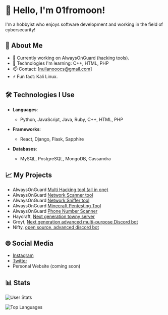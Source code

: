 # 👋 Hello, I'm 01fromoon!

I'm a hobbyist who enjoys software development and working in the field of cybersecurity!

## 🚀 About Me

- 🔭 Currently working on AlwaysOnGuard (hacking tools).
- 🌱 Technologies I'm learning: C++, HTML, PHP
- 📫 Contact: [nullanooocs@gmail.com]
- ⚡ Fun fact: Kali Linux.

## 🛠️ Technologies I Use

- **Languages**: 
  - Python, JavaScript, Java, Ruby, C++, HTML, PHP
  
- **Frameworks**: 
  - React, Django, Flask, Sapphire
  
- **Databases**: 
  - MySQL, PostgreSQL, MongoDB, Cassandra

## 📈 My Projects

- AlwaysOnGuard [Multi Hacking tool (all in one)](https://github.com/01fromoon/alwaysonguard-multi-hacking)
- AlwaysOnGuard [Network Scanner tool](https://github.com/01fromoon/alwaysonguard-network-scanner)
- AlwaysOnGuard [Network Sniffer tool](https://github.com/01fromoon/alwaysonguard-sniffer)
- AlwaysOnGuard [Minecraft Pentesting Tool](https://github.com/01fromoon/alwaysonguard-mctool)
- AlwaysOnGuard [Phone Number Scanner](https://github.com/01fromoon/alwaysonguard-phonescanner)
- Haycraft, [Next generation towny server](www.haycraft.net)
- Groyt, [Next generation advanced multi-purpose Discord bot](https://discord.gg/T5jswCss)
- Nifty, [open source, advanced discord bot](https://github.com/01fromoon/nifty-genel-bot)

## 🌐 Social Media

- [Instagram](https://www.instagram.com/barisaydn666/)
- [Twitter](https://x.com/nullanooo)
- Personal Website (coming soon)

## 📊 Stats

![User Stats](https://github-readme-stats.vercel.app/api?username=01fromoon&show_icons=true&theme=radical)

![Top Languages](https://github-readme-stats.vercel.app/api/top-langs/?username=01fromoon&layout=compact&theme=radical)
